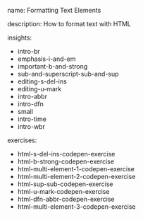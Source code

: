 name: Formatting Text Elements

description: How to format text with HTML

insights:
  - intro-br
  - emphasis-i-and-em
  - important-b-and-strong
  - sub-and-superscript-sub-and-sup
  - editing-s-del-ins
  - editing-u-mark
  - intro-abbr
  - intro-dfn
  - small
  - intro-time
  - intro-wbr

exercises:
  - html-s-del-ins-codepen-exercise
  - html-b-strong-codepen-exercise
  - html-multi-element-1-codepen-exercise
  - html-multi-element-2-codepen-exercise
  - html-sup-sub-codepen-exercise
  - html-u-mark-codepen-exercise
  - html-dfn-abbr-codepen-exercise
  - html-multi-element-3-codepen-exercise
